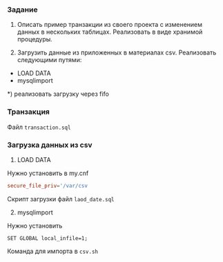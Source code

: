 ### Задание

1) Описать пример транзакции из своего проекта с изменением данных в нескольких таблицах. Реализовать в виде хранимой процедуры.

2) Загрузить данные из приложенных в материалах csv.
Реализовать следующими путями:
- LOAD DATA
- mysqlimport 

*) реализовать загрузку через fifo

### Транзакция

Файл `transaction.sql`

### Загрузка данных из csv

1) LOAD DATA

Нужно установить в my.cnf
```cnf
secure_file_priv='/var/csv
```
 Скрипт загрузки файл `laod_date.sql`

2) mysqlimport

Нужно установить
 ```mysql
SET GLOBAL local_infile=1;
```
Команда для импорта в `csv.sh` 